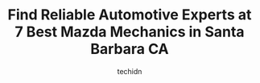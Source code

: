 ---
layout: ampstory
image: https://images.unsplash.com/photo-1532578498858-e21a39e0a449?ixlib=rb-4.0.3&ixid=MnwxMjA3fDB8MHxwaG90by1wYWdlfHx8fGVufDB8fHx8&auto=format&fit=crop&w=640&h=853&q=80
author: techidn
featured: false
description: When it comes to maintaining and repairing your vehicle in Santa Barbara CA, USA, you deserve nothing but the best. Thats why the 7 best Mazda Mechanic in the area are here to offer their e
title: Find Reliable Automotive Experts at 7 Best Mazda Mechanics in Santa Barbara CA
cover:
   title: Find Reliable Automotive Experts at 7 Best Mazda Mechanics in Santa Barbara CA
   subtitle: Rickpate
   background: https://images.unsplash.com/photo-1532578498858-e21a39e0a449?ixlib=rb-4.0.3&ixid=MnwxMjA3fDB8MHxwaG90by1wYWdlfHx8fGVufDB8fHx8&auto=format&fit=crop&w=640&h=853&q=80

pages: 
 - layout: thirds
   top: <h1>#1 SwedeMasters</h1>
   bottom: "<p>The friendliness of Karen and other staff has always been superb.  And I have always appreciated your knowledge and expert care of my  volvo.</p>"
   background: https://www.knot35.com/toplist/wp-content/uploads/2023/06/best-mazda-mechanic-1-in-santa-barbara-ca-1685838204.jpeg
   backgroundblur: true
 - layout: thirds
   top: <h1>#2 HP Autosport, Inc.</h1>
   bottom: "<p>706 Kimball St, Santa Barbara, CA 93103, United States</p>"
   background: https://www.knot35.com/toplist/wp-content/uploads/2023/06/best-mazda-mechanic-2-in-santa-barbara-ca-1685838205.png
   cta:
      link: https://www.knot35.com/toplist/find-reliable-automotive-experts-at-7-best-mazda-mechanics-in-santa-barbara-ca/
      text: Find Reliable Automotive Experts at 7 Best Mazda Mechanics in Santa Barbara CA
 - layout: thirds
   top: <h1>#3 Haiks German Autohaus Mercedes-Benz, BMW, Porsche, Audi, Volkswagen, Mini, Santa Barbara</h1>
   bottom: "<p>310 E Cota St, Santa Barbara, CA 93101, United States</p>"
   background: https://www.knot35.com/toplist/wp-content/uploads/2023/06/best-mazda-mechanic-3-in-santa-barbara-ca-1685838206.jpeg
   cta:
      link: https://www.knot35.com/toplist/find-reliable-automotive-experts-at-7-best-mazda-mechanics-in-santa-barbara-ca/
      text: Find Reliable Automotive Experts at 7 Best Mazda Mechanics in Santa Barbara CA
 - layout: thirds
   top: <h1>#4 Santa Barbara Autowerks, Inc.</h1>
   bottom: "<p>515 Fig Ave, Santa Barbara, CA 93101, United States</p>"
   background: https://images.unsplash.com/photo-1546497974-b213c9efb599?ixlib=rb-4.0.3&ixid=MnwxMjA3fDB8MHxwaG90by1wYWdlfHx8fGVufDB8fHx8&auto=format&fit=crop&w=640&h=853&q=80
   cta:
      link: https://www.knot35.com/toplist/find-reliable-automotive-experts-at-7-best-mazda-mechanics-in-santa-barbara-ca/
      text: Find Reliable Automotive Experts at 7 Best Mazda Mechanics in Santa Barbara CA
 - layout: thirds
   top: <h1>#5 SALAS AUTO REPAIR INC, Lexus Toyota Honda Specialist</h1>
   bottom: "<p>205 S Salinas St, Santa Barbara, CA 93103, United States</p>"
   background: https://images.unsplash.com/photo-1609083590460-7b8cc0ca65f8?ixlib=rb-4.0.3&ixid=MnwxMjA3fDB8MHxwaG90by1wYWdlfHx8fGVufDB8fHx8&auto=format&fit=crop&w=640&h=853&q=80
   cta:
      link: https://www.knot35.com/toplist/find-reliable-automotive-experts-at-7-best-mazda-mechanics-in-santa-barbara-ca/
      text: Find Reliable Automotive Experts at 7 Best Mazda Mechanics in Santa Barbara CA
 - layout: thirds
   top: <h1>#6 Muller and Goss Automotive repair</h1>
   bottom: "<p>424 N Quarantina St, Santa Barbara, CA 93103, United States</p>"
   background: https://images.unsplash.com/photo-1547366785-564103df7e13?ixlib=rb-4.0.3&ixid=MnwxMjA3fDB8MHxwaG90by1wYWdlfHx8fGVufDB8fHx8&auto=format&fit=crop&w=640&h=853&q=80
   cta:
      link: https://www.knot35.com/toplist/find-reliable-automotive-experts-at-7-best-mazda-mechanics-in-santa-barbara-ca/
      text: Find Reliable Automotive Experts at 7 Best Mazda Mechanics in Santa Barbara CA
 - layout: thirds
   top: <h1>#7 Bowmans Auto Repair</h1>
   bottom: "<p>910 Philinda Ave, Santa Barbara, CA 93103, United States</p>"
   background: https://images.unsplash.com/photo-1608411404720-c8f0417bcdba?ixlib=rb-4.0.3&ixid=MnwxMjA3fDB8MHxwaG90by1wYWdlfHx8fGVufDB8fHx8&auto=format&fit=crop&w=640&h=853&q=80
   cta:
      link: https://www.knot35.com/toplist/find-reliable-automotive-experts-at-7-best-mazda-mechanics-in-santa-barbara-ca/
      text: Find Reliable Automotive Experts at 7 Best Mazda Mechanics in Santa Barbara CA
 - layout: thirds
   middle: Continue reading...
   background: https://images.unsplash.com/photo-1561679660-d00ee1e0dc8e?ixlib=rb-4.0.3&ixid=MnwxMjA3fDB8MHxwaG90by1wYWdlfHx8fGVufDB8fHx8&auto=format&fit=crop&w=640&h=853&q=80
   cta:
      link: https://www.knot35.com/toplist/find-reliable-automotive-experts-at-7-best-mazda-mechanics-in-santa-barbara-ca/
      text: Find Reliable Automotive Experts at 7 Best Mazda Mechanics in Santa Barbara CA
      
---